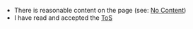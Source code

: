 - There is reasonable content on the page (see: [No Content](https://github.com/js-org/js.org/wiki/No-Content))
- I have read and accepted the [ToS](http://js.org/terms.html)
